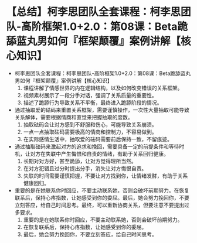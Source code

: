 # 【总结】柯李思团队全套课程：柯李思团队-高阶框架1.0+2.0：第08课：Beta跪舔蓝丸男如何『框架颠覆』案例讲解【核心知识】

-   柯李思团队全套课程：柯李思团队-高阶框架1.0+2.0：第08课：Beta跪舔蓝丸男如何『框架颠覆』案例讲解【核心知识】
    1.  课程讲解了情感世界的内在逻辑结构，以及如何改变错误的关系框架。
    2.  视频素材展示了一段分手对话，强调了关系质量的重要性。
    3.  描述了跪舔行为导致关系不平衡，最终进入跪舔阶段的情况。
-   通过抽取爱的砝码来重置关系框架，需要谨慎操作，一次性大量抽取可能导致关系解体，需要根据情商和直觉来把握抽取的度数。
    1.  抽取砝码会让对方感到不舒服和伤心，可能导致关系崩溃。
    2.  一点一点抽取砝码需要极高的情商和控制力，不容易做到。
    3.  在实际感情生活中，抽取爱的砝码需要前后保持一致，不留痕迹。
-   通过抽取砝码来激起对方的追求和挽回，需要具备一定的前提条件和等待时机，让对方在失联中产生悔恨和自责的情绪，有助于关系回归健康。
    1.  长期对对方好，甚至跪舔，让对方觉得理所当然。
    2.  在对方犯错且过分时提出分手，消失让对方悔恨自责。
    3.  失联的时间需要谨慎把握，不要让对方找到你，让情绪发酵，有助于关系健康回归。
-   重要的是在她联系你时回应，不要主动联系她，否则会破坏前期努力。在恢复联系后，保持心疼指数，让她感受到你的委屈。最后，她会努力挽回你，不要立刻答应，给自己时间思考。最终，可以重新协商关系，但要注意不要提出过多要求。
    1.  重要的是在她联系你时回应，不要主动联系她，否则会破坏前期努力。
    2.  在恢复联系后，保持心疼指数，让她感受到你的委屈。
    3.  最后，她会努力挽回你，不要立刻答应，给自己时间思考。